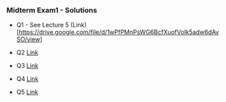 ### Midterm Exam1 - Solutions 

- Q1 - See Lecture 5 (Link)[https://drive.google.com/file/d/1wPfPMnPsWG6BcfXuofVolk5adw6dAvSO/view]

- Q2 [Link](https://www.youtube.com/watch?v=dijfwmUvgcI)

- Q3 [Link](https://www.youtube.com/watch?v=DSClog6vn3A)

- Q4 [Link](https://www.youtube.com/watch?v=DSClog6vn3A)

- Q5 [Link](https://www.youtube.com/watch?v=wvJccz87RcE)
